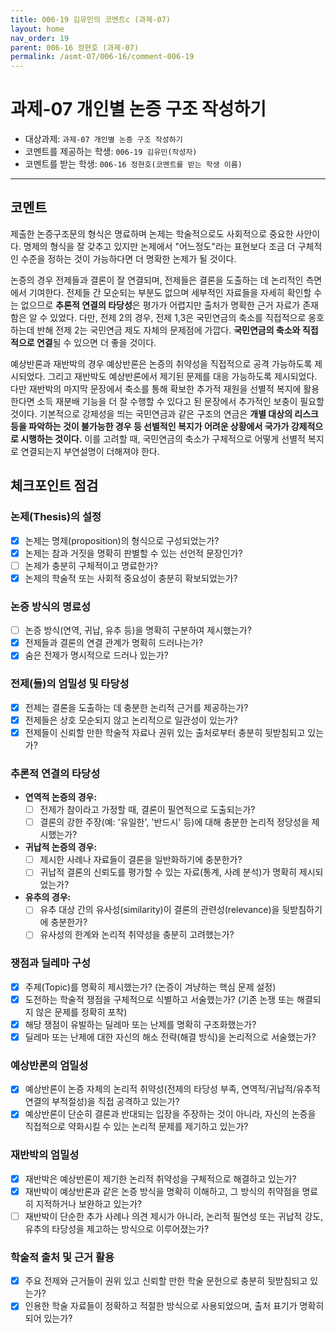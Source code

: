 ```yaml
---
title: 006-19 김유민의 코멘트c (과제-07) 
layout: home
nav_order: 19
parent: 006-16 정현호 (과제-07)
permalink: /asmt-07/006-16/comment-006-19
---
```


# 과제-07 개인별 논증 구조 작성하기

- 대상과제: `과제-07 개인별 논증 구조 작성하기`
- 코멘트를 제공하는 학생: `006-19 김유민(작성자)` 
- 코멘트를 받는 학생: `006-16 정현호(코멘트를 받는 학생 이름)` 

---

## 코멘트

제출한 논증구조문의 형식은 명료하며 논제는 학술적으로도 사회적으로 중요한 사안이다. 명제의 형식을 잘 갖추고 있지만 논제에서 "어느정도"라는 표현보다 조금 더 구체적인 수준을 정하는 것이 가능하다면 더 명확한 논제가 될 것이다. 

논증의 경우 전제들과 결론이 잘 연결되며, 전제들은 결론을 도출하는 데 논리적인 측면에서 기여한다. 전제들 간 모순되는 부분도 없으며 세부적인 자료들을 자세히 확인할 수는 없으므로 **추론적 연결의 타당성**은 평가가 어렵지만 출처가 명확한 근거 자료가 존재함은 알 수 있었다. 다만, 전제 2의 경우, 전제 1,3은 국민연금의 축소를 직접적으로 옹호하는데 반해 전제 2는 국민연금 제도 자체의 문제점에 가깝다. **국민연금의 축소와 직접적으로 연결**될 수 있으면 더 좋을 것이다. 

예상반론과 재반박의 경우 예상반론은 논증의 취약성을 직접적으로 공격 가능하도록 제시되었다. 그리고 재반박도 예상반론에서 제기된 문제를 대응 가능하도록 제시되었다. 다만 재반박의 마지막 문장에서 축소를 통해 확보한 추가적 재원을 선별적 복지에 활용한다면 소득 재분배 기능을 더 잘 수행할 수 있다고 된 문장에서 추가적인 보충이 필요할 것이다. 기본적으로 강제성을 띄는 국민연금과 같은 구조의 연금은 **개별 대상의 리스크 등을 파악하는 것이 불가능한 경우 등 선별적인 복지가 어려운 상황에서 국가가 강제적으로 시행하는 것이다.** 이를 고려할 때, 국민연금의 축소가 구체적으로 어떻게 선별적 복지로 연결되는지 부연설명이 더해져야 한다.

## 체크포인트 점검

### **논제(Thesis)의 설정**
- [x] 논제는 명제(proposition)의 형식으로 구성되었는가?
- [x] 논제는 참과 거짓을 명확히 판별할 수 있는 선언적 문장인가?
- [ ] 논제가 충분히 구체적이고 명료한가?
- [x] 논제의 학술적 또는 사회적 중요성이 충분히 확보되었는가?

### **논증 방식의 명료성**
- [ ] 논증 방식(연역, 귀납, 유추 등)을 명확히 구분하여 제시했는가?
- [x] 전제들과 결론의 연결 관계가 명확히 드러나는가?
- [x] 숨은 전제가 명시적으로 드러나 있는가?

###  **전제(들)의 엄밀성 및 타당성**
- [x] 전제는 결론을 도출하는 데 충분한 논리적 근거를 제공하는가?
- [x] 전제들은 상호 모순되지 않고 논리적으로 일관성이 있는가?
- [x] 전제들이 신뢰할 만한 학술적 자료나 권위 있는 출처로부터 충분히 뒷받침되고 있는가?

###  **추론적 연결의 타당성**
- **연역적 논증의 경우:**
  - [ ] 전제가 참이라고 가정할 때, 결론이 필연적으로 도출되는가?
  - [ ] 결론의 강한 주장(예: '유일한', '반드시' 등)에 대해 충분한 논리적 정당성을 제시했는가?

- **귀납적 논증의 경우:**
  - [ ] 제시한 사례나 자료들이 결론을 일반화하기에 충분한가?
  - [ ] 귀납적 결론의 신뢰도를 평가할 수 있는 자료(통계, 사례 분석)가 명확히 제시되었는가?

- **유추의 경우:**
  - [ ] 유추 대상 간의 유사성(similarity)이 결론의 관련성(relevance)을 뒷받침하기에 충분한가?
  - [ ] 유사성의 한계와 논리적 취약성을 충분히 고려했는가?

### **쟁점과 딜레마 구성**
- [x] 주제(Topic)를 명확히 제시했는가? (논증이 겨냥하는 핵심 문제 설정)
- [x] 도전하는 학술적 쟁점을 구체적으로 식별하고 서술했는가? (기존 논쟁 또는 해결되지 않은 문제를 정확히 포착)
- [x] 해당 쟁점이 유발하는 딜레마 또는 난제를 명확히 구조화했는가?
- [x] 딜레마 또는 난제에 대한 자신의 해소 전략(해결 방식)을 논리적으로 서술했는가?

### **예상반론의 엄밀성**
- [x] 예상반론이 논증 자체의 논리적 취약성(전제의 타당성 부족, 연역적/귀납적/유추적 연결의 부적절성)을 직접 공격하고 있는가?
- [x] 예상반론이 단순히 결론과 반대되는 입장을 주장하는 것이 아니라, 자신의 논증을 직접적으로 약화시킬 수 있는 논리적 문제를 제기하고 있는가?

### **재반박의 엄밀성**
- [x] 재반박은 예상반론이 제기한 논리적 취약성을 구체적으로 해결하고 있는가?
- [x] 재반박이 예상반론과 같은 논증 방식을 명확히 이해하고, 그 방식의 취약점을 명료히 지적하거나 보완하고 있는가?
- [ ] 재반박이 단순한 추가 사례나 의견 제시가 아니라, 논리적 필연성 또는 귀납적 강도, 유추의 타당성을 제고하는 방식으로 이루어졌는가?

### **학술적 출처 및 근거 활용**
- [x] 주요 전제와 근거들이 권위 있고 신뢰할 만한 학술 문헌으로 충분히 뒷받침되고 있는가?
- [x] 인용한 학술 자료들이 정확하고 적절한 방식으로 사용되었으며, 출처 표기가 명확히 되어 있는가?

